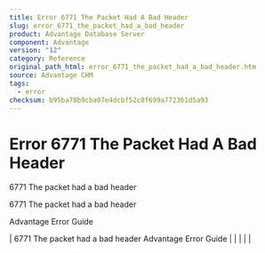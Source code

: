 ```yaml
---
title: Error 6771 The Packet Had A Bad Header
slug: error_6771_the_packet_had_a_bad_header
product: Advantage Database Server
component: Advantage
version: "12"
category: Reference
original_path_html: error_6771_the_packet_had_a_bad_header.htm
source: Advantage CHM
tags:
  - error
checksum: b95ba78b9cba07e4dcbf52c8f699a772361d5a93
---
```


# Error 6771 The Packet Had A Bad Header

6771 The packet had a bad header

6771 The packet had a bad header

Advantage Error Guide

| 6771 The packet had a bad header  Advantage Error Guide |  |  |  |  |
